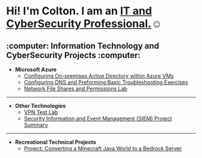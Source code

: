 <h1>Hi! I'm Colton. I am an <a href="https://www.linkedin.com/in/colton-christianson-277006357/">IT and CyberSecurity Professional.</a>☺</h1> 

<h2> :computer: Information Technology and CyberSecurity Projects :computer: </h2> 

- <b> Microsoft Azure </b>
  - [Configuring On-premises Active Directory within Azure VMs](https://github.com/Colton-Christianson/Active-Directory-Lab)
  - [Configuring DNS and Preforming Basic Troubleshooting Exercises](https://github.com/Colton-Christianson/DNS-Lab/blob/main/README.md)
  - [Network File Shares and Permissions Lab](https://github.com/Colton-Christianson/Network-File-Shares-and-Permissions-lab/blob/main/README.md)
---
- <b> Other Technologies </b>
  - [VPN Test Lab](https://github.com/Colton-Christianson/VPN-Test-Lab/blob/main/README.md)
  - [Security Information and Event Management (SIEM) Project Summary](https://github.com/Colton-Christianson/Microsoft-Sentinel-Lab/blob/main/README.md)
---
- <b> Recreational Technical Projects </b>
  - [Project: Converting a Minecraft Java World to a Bedrock Server](https://github.com/Colton-Christianson/Project-Converting-a-Minecraft-Java-World-to-a-Bedrock-Server/blob/main/README.md)
